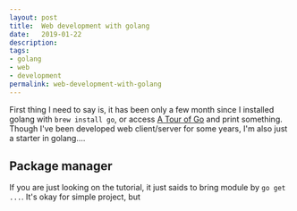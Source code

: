 ```yaml
---
layout: post
title:  Web development with golang
date:   2019-01-22
description: 
tags:
- golang
- web
- development
permalink: web-development-with-golang
---
```


First thing I need to say is, it has been only a few month since I installed golang with `brew install go`, or access [A Tour of Go](https://tour.golang.org/welcome/1) and print something. Though I've been developed web client/server for some years, I'm also just a starter in golang....


## Package manager
If you are just looking on the tutorial, it just saids to bring module by `go get ...`. It's okay for simple project, but 

